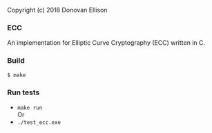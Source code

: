 Copyright (c) 2018 Donovan Ellison

### ECC
An implementation for Elliptic Curve Cryptography (ECC) written in C.

### Build
`$ make`

### Run tests
* `make run`  \
Or
* `./test_ecc.exe`
